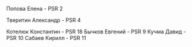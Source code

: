 
Попова Елена - PSR 2
 
Тверитин Александр - PSR 4


 
Котелюк Константин - PSR 18
Бычков Евгений - PSR 9
Кучма Давид - PSR 10
Сабаев Кирилл - PSR 11
